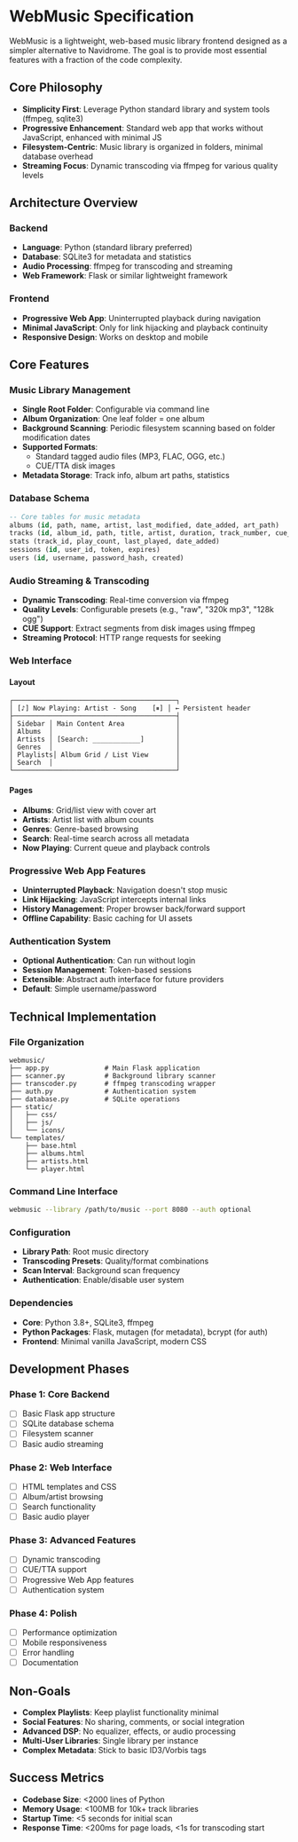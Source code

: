 # WebMusic Specification

WebMusic is a lightweight, web-based music library frontend designed as a simpler alternative to Navidrome. The goal is to provide most essential features with a fraction of the code complexity.

## Core Philosophy

- **Simplicity First**: Leverage Python standard library and system tools (ffmpeg, sqlite3)
- **Progressive Enhancement**: Standard web app that works without JavaScript, enhanced with minimal JS
- **Filesystem-Centric**: Music library is organized in folders, minimal database overhead
- **Streaming Focus**: Dynamic transcoding via ffmpeg for various quality levels

## Architecture Overview

### Backend
- **Language**: Python (standard library preferred)
- **Database**: SQLite3 for metadata and statistics
- **Audio Processing**: ffmpeg for transcoding and streaming
- **Web Framework**: Flask or similar lightweight framework

### Frontend
- **Progressive Web App**: Uninterrupted playback during navigation
- **Minimal JavaScript**: Only for link hijacking and playback continuity
- **Responsive Design**: Works on desktop and mobile

## Core Features

### Music Library Management
- **Single Root Folder**: Configurable via command line
- **Album Organization**: One leaf folder = one album
- **Background Scanning**: Periodic filesystem scanning based on folder modification dates
- **Supported Formats**: 
  - Standard tagged audio files (MP3, FLAC, OGG, etc.)
  - CUE/TTA disk images
- **Metadata Storage**: Track info, album art paths, statistics

### Database Schema
```sql
-- Core tables for music metadata
albums (id, path, name, artist, last_modified, date_added, art_path)
tracks (id, album_id, path, title, artist, duration, track_number, cue_start, cue_end)
stats (track_id, play_count, last_played, date_added)
sessions (id, user_id, token, expires)
users (id, username, password_hash, created)
```

### Audio Streaming & Transcoding
- **Dynamic Transcoding**: Real-time conversion via ffmpeg
- **Quality Levels**: Configurable presets (e.g., "raw", "320k mp3", "128k ogg")
- **CUE Support**: Extract segments from disk images using ffmpeg
- **Streaming Protocol**: HTTP range requests for seeking

### Web Interface

#### Layout
```
┌─────────────────────────────────────────┐
│ [♪] Now Playing: Artist - Song    [⏸] │ ← Persistent header
├─────────────────────────────────────────┤
│ Sidebar │ Main Content Area             │
│ Albums  │                               │
│ Artists │ [Search: ____________]        │
│ Genres  │                               │
│ Playlists│ Album Grid / List View       │
│ Search  │                               │
└─────────────────────────────────────────┘
```

#### Pages
- **Albums**: Grid/list view with cover art
- **Artists**: Artist list with album counts
- **Genres**: Genre-based browsing
- **Search**: Real-time search across all metadata
- **Now Playing**: Current queue and playback controls

### Progressive Web App Features
- **Uninterrupted Playback**: Navigation doesn't stop music
- **Link Hijacking**: JavaScript intercepts internal links
- **History Management**: Proper browser back/forward support
- **Offline Capability**: Basic caching for UI assets

### Authentication System
- **Optional Authentication**: Can run without login
- **Session Management**: Token-based sessions
- **Extensible**: Abstract auth interface for future providers
- **Default**: Simple username/password

## Technical Implementation

### File Organization
```
webmusic/
├── app.py              # Main Flask application
├── scanner.py          # Background library scanner
├── transcoder.py       # ffmpeg transcoding wrapper
├── auth.py             # Authentication system
├── database.py         # SQLite operations
├── static/
│   ├── css/
│   ├── js/
│   └── icons/
└── templates/
    ├── base.html
    ├── albums.html
    ├── artists.html
    └── player.html
```

### Command Line Interface
```bash
webmusic --library /path/to/music --port 8080 --auth optional
```

### Configuration
- **Library Path**: Root music directory
- **Transcoding Presets**: Quality/format combinations
- **Scan Interval**: Background scan frequency
- **Authentication**: Enable/disable user system

### Dependencies
- **Core**: Python 3.8+, SQLite3, ffmpeg
- **Python Packages**: Flask, mutagen (for metadata), bcrypt (for auth)
- **Frontend**: Minimal vanilla JavaScript, modern CSS

## Development Phases

### Phase 1: Core Backend
- [ ] Basic Flask app structure
- [ ] SQLite database schema
- [ ] Filesystem scanner
- [ ] Basic audio streaming

### Phase 2: Web Interface
- [ ] HTML templates and CSS
- [ ] Album/artist browsing
- [ ] Search functionality
- [ ] Basic audio player

### Phase 3: Advanced Features
- [ ] Dynamic transcoding
- [ ] CUE/TTA support
- [ ] Progressive Web App features
- [ ] Authentication system

### Phase 4: Polish
- [ ] Performance optimization
- [ ] Mobile responsiveness
- [ ] Error handling
- [ ] Documentation

## Non-Goals
- **Complex Playlists**: Keep playlist functionality minimal
- **Social Features**: No sharing, comments, or social integration
- **Advanced DSP**: No equalizer, effects, or audio processing
- **Multi-User Libraries**: Single library per instance
- **Complex Metadata**: Stick to basic ID3/Vorbis tags

## Success Metrics
- **Codebase Size**: <2000 lines of Python
- **Memory Usage**: <100MB for 10k+ track libraries
- **Startup Time**: <5 seconds for initial scan
- **Response Time**: <200ms for page loads, <1s for transcoding start
